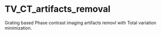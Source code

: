 TV_CT_artifacts_removal
=======================

Grating based Phase contrast imaging artifacts removl with Total variation minimization.
